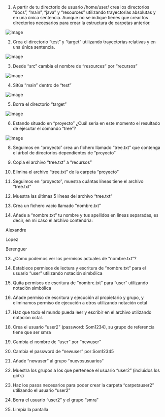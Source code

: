 1. A partir de tu directorio de usuario /home/user/ crea los directorios “docs”, “main”, “java” y “resources” utilizando trayectorias absolutas y en una única sentencia. Aunque no se indique tienes que crear los directorios necesarios para crear la estructura de carpetas anterior.

![image](https://github.com/user-attachments/assets/940be372-4f46-4898-a51f-97b566f127c0)

2. Crea el directorio “test” y “target” utilizando trayectorias relativas y en una única sentencia.

![image](https://github.com/user-attachments/assets/46e32bef-e8c9-4152-8d54-98ccff76273d)

3. Desde “src” cambia el nombre de “resources” por “recursos”

![image](https://github.com/user-attachments/assets/a1d6e428-0ae1-43ba-9189-3136092fc965)

4. Sitúa “main” dentro de “test”

![image](https://github.com/user-attachments/assets/c9b91be2-a6f1-45e9-8bd3-34eff091b3af)

5. Borra el directorio “target”

![image](https://github.com/user-attachments/assets/4f69cbe0-4c28-4b59-bd55-6662b6b71fbc)

6. Estando situado en “proyecto” ¿Cuál sería en este momento el resultado de ejecutar el comando “tree”?

![image](https://github.com/user-attachments/assets/3096ffc3-a401-4e4c-a240-bd414c70c1f4)

8. Seguimos en “proyecto” crea un fichero llamado “tree.txt” que contenga el árbol de directorios dependientes de “proyecto”

9. Copia el archivo “tree.txt” a “recursos”

10. Elimina el archivo “tree.txt” de la carpeta “proyecto”

11. Seguimos en “proyecto”, muestra cuántas líneas tiene el archivo “tree.txt”

12. Muestra las últimas 5 líneas del archivo “tree.txt”

13. Crea un fichero vacío llamado “nombre.txt”

12. Añade a “nombre.txt” tu nombre y tus apellidos en líneas separadas, es decir, en mi caso el archivo contendría:

Alexandre

Lopez

Berenguer

13. ¿Cómo podemos ver los permisos actuales de “nombre.txt”?

14. Establece permisos de lectura y escritura de “nombre.txt” para el usuario “user” utilizando notación simbólica

15. Quita permisos de escritura de “nombre.txt” para “user” utilizando notación simbólica

16. Añade permiso de escritura y ejecución al propietario y grupo, y eliminamos permiso de ejecución a otros utilizando notación octal

17. Haz que todo el mundo pueda leer y escribir en el archivo utilizando notación octal.

18. Crea el usuario “user2” (password: Som1234), su grupo de referencia tiene que ser smra

19. Cambia el nombre de “user” por “newuser”

20. Cambia el password de “newuser” por Som12345

21. Añade “newuser” al grupo “nuevosusuarios”

22. Muestra los grupos a los que pertenece el usuario “user2” (incluidos los gid’s)

23. Haz los pasos necesarios para poder crear la carpeta “carpetauser2” utilizando el usuario “user2”

24. Borra el usuario “user2” y el grupo “smra”

25. Limpia la pantalla 
